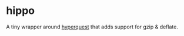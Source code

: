 # hippo

A tiny wrapper around [hyperquest](https://github.com/substack/hyperquest) that adds support for gzip & deflate.
